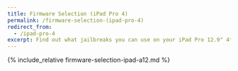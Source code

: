 ```yaml
---
title: Firmware Selection (iPad Pro 4)
permalink: /firmware-selection-(ipad-pro-4)
redirect_from:
  - /ipad-pro-4
excerpt: Find out what jailbreaks you can use on your iPad Pro 12.9" 4th Generation or iPad Pro 11" 2nd Generation
---
```


{% include_relative firmware-selection-ipad-a12.md %}

